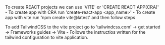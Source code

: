 To create REACT projects we can use 'VITE' or 'CREATE REACT APP(CRA)'
    - To create app with CRA run 'create-react-app <app_name>'
    - To create app with vite run 'npm create vite@latest' and then follow steps

To add TailwindCSS to the vite project go to 'tailwindcss.com' -> get started -> Frameworks guides -> Vite
    - Follows the instructios written for the tailwind configuration to vite application.